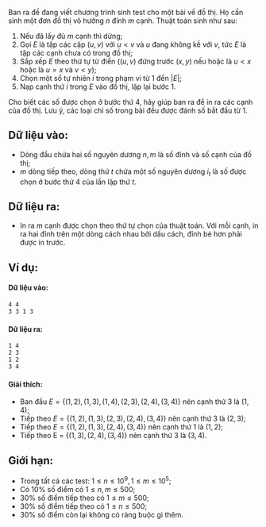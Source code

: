 Ban ra đề đang viết chương trình sinh test cho một bài về đồ thị. Họ cần sinh một đơn đồ thị vô hướng $n$ đỉnh $m$ cạnh. Thuật toán sinh như sau:

1. Nếu đã lấy đủ $m$ cạnh thì dừng;
2. Gọi $E$ là tập các cặp $(u, v)$ với $u < v$ và $u$ đang không kề với $v$, tức $E$ là tập các cạnh chưa có trong đồ thị;
3. Sắp xếp $E$ theo thứ tự từ điển ($(u, v)$ đứng trước $(x, y)$ nếu hoặc là $u < x$ hoặc là $u = x$ và $v < y$);
4. Chọn một số tự nhiên $i$ trong phạm vi từ $1$ đến $|E|$;
5. Nạp cạnh thứ $i$ trong $E$ vào đồ thị, lặp lại bước $1$.

Cho biết các số được chọn ở bước thứ $4$, hãy giúp ban ra đề in ra các cạnh của đồ thị. Lưu ý, các loại chỉ số trong bài đều được đánh số bắt đầu từ $1$.

## Dữ liệu vào:
- Dòng đầu chứa hai số nguyên dương $n, m$ là số đỉnh và số cạnh của đồ thị;
- $m$ dòng tiếp theo, dòng thứ $t$ chứa một số nguyên dương $i_t$ là số được chọn ở bước thứ $4$ của lần lặp thứ $t$.

## Dữ liệu ra:
- In ra $m$ cạnh được chọn theo thứ tự chọn của thuật toán. Với mỗi cạnh, in ra hai đỉnh trên một dòng cách nhau bởi dấu cách, đỉnh bé hơn phải được in trước.

## Ví dụ:
#### Dữ liệu vào:
```
4 4
3 3 1 3
```

#### Dữ liệu ra:
```
1 4
2 3
1 2
3 4
```

#### Giải thích:
- Ban đầu $E = \{(1, 2), (1, 3), (1, 4), (2, 3), (2, 4), (3, 4)\}$ nên cạnh thứ $3$ là $(1, 4)$;
- Tiếp theo $E = \{(1, 2), (1, 3), (2, 3), (2, 4), (3, 4)\}$ nên cạnh thứ 3 là $(2, 3)$;
- Tiếp theo $E = \{(1, 2), (1, 3), (2, 4), (3, 4)\}$ nên cạnh thứ $1$ là $(1, 2)$;
- Tiếp theo E = $\{(1, 3), (2, 4), (3, 4)\}$ nên cạnh thứ $3$ là $(3, 4)$.

## Giới hạn:
- Trong tất cả các test: $1 ≤ n ≤ 10^9, 1 ≤ m ≤ 10^5$;
- Có $10\%$ số điểm có $1 ≤ n, m ≤ 500$;
- $30\%$ số điểm tiếp theo có $1 ≤ m ≤ 500$;
- $30\%$ số điểm tiếp theo có $1 ≤ n ≤ 500$;
- $30\%$ số điểm còn lại không có ràng buộc gì thêm.